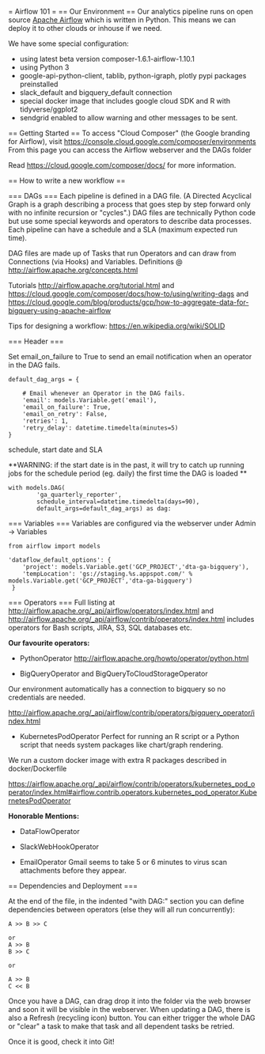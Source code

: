 = Airflow 101 =
== Our Environment ==
Our analytics pipeline runs on open source [Apache Airflow](http://airflow.apache.org/tutorial.html) which is written in Python. This means we can deploy it to other clouds or inhouse if we need.

We have some special configuration:
- using latest beta version composer-1.6.1-airflow-1.10.1
- using Python 3
- google-api-python-client, tablib, python-igraph, plotly pypi packages preinstalled
- slack_default and bigquery_default connection
- special docker image that includes google cloud SDK and R with tidyverse/ggplot2
- sendgrid enabled to allow warning and other messages to be sent.

== Getting Started ==
To access "Cloud Composer" (the Google branding for Airflow), visit https://console.cloud.google.com/composer/environments
From this page you can access the Airflow webserver and the DAGs folder

Read https://cloud.google.com/composer/docs/ for more information.

== How to write a new workflow ==

=== DAGs ===
Each pipeline is defined in a DAG file. (A Directed Acyclical Graph is a graph describing a process that goes step by step forward only with no infinite recursion or "cycles".)
DAG files are technically Python code but use some special keywords and operators to describe data processes. Each pipeline can have a schedule and a SLA (maximum expected run time).

DAG files are made up of Tasks that run Operators and can draw from Connections (via Hooks) and Variables. Definitions @ http://airflow.apache.org/concepts.html

Tutorials http://airflow.apache.org/tutorial.html and https://cloud.google.com/composer/docs/how-to/using/writing-dags and https://cloud.google.com/blog/products/gcp/how-to-aggregate-data-for-bigquery-using-apache-airflow

Tips for designing a workflow: https://en.wikipedia.org/wiki/SOLID

=== Header === 

 
Set email_on_failure to True to send an email notification when an operator in the DAG fails. 
```
default_dag_args = {

    # Email whenever an Operator in the DAG fails.
    'email': models.Variable.get('email'),
    'email_on_failure': True,
    'email_on_retry': False,
    'retries': 1,
    'retry_delay': datetime.timedelta(minutes=5)
}
```

schedule, start date and SLA

**WARNING: if the start date is in the past, it will try to catch up running jobs for the schedule period (eg. daily) the first time the DAG is loaded **

```
with models.DAG(
        'ga_quarterly_reporter',
        schedule_interval=datetime.timedelta(days=90),
        default_args=default_dag_args) as dag:
```

 === Variables ===
 Variables are configured via the webserver under Admin -> Variables
```
from airflow import models

'dataflow_default_options': {
    'project': models.Variable.get('GCP_PROJECT','dta-ga-bigquery'),
    'tempLocation': 'gs://staging.%s.appspot.com/' % models.Variable.get('GCP_PROJECT','dta-ga-bigquery')
 }
```

=== Operators ===
Full listing at http://airflow.apache.org/_api/airflow/operators/index.html and http://airflow.apache.org/_api/airflow/contrib/operators/index.html includes operators for Bash scripts, JIRA, S3, SQL databases etc. 

**Our favourite operators:**

- PythonOperator
http://airflow.apache.org/howto/operator/python.html

- BigQueryOperator and BigQueryToCloudStorageOperator

Our environment automatically has a connection to bigquery so no credentials are needed.

http://airflow.apache.org/_api/airflow/contrib/operators/bigquery_operator/index.html

- KubernetesPodOperator 
Perfect for running an R script or a Python script that needs system packages like chart/graph rendering.

We run a custom docker image with extra R packages described in docker/Dockerfile

https://airflow.apache.org/_api/airflow/contrib/operators/kubernetes_pod_operator/index.html#airflow.contrib.operators.kubernetes_pod_operator.KubernetesPodOperator

**Honorable Mentions:**

- DataFlowOperator

- SlackWebHookOperator

- EmailOperator
Gmail seems to take 5 or 6 minutes to virus scan attachments before they appear.


== Dependencies and Deployment ===

At the end of the file, in the indented "with DAG:" section you can define dependencies between operators (else they will all run concurrently):
```
A >> B >> C

or 
A >> B
B >> C

or 

A >> B
C << B

```

Once you have a DAG, can drag drop it into the folder via the web browser and soon it will be visible in the webserver. When updating a DAG, there is also a Refresh (recycling icon) button.
You can either trigger the whole DAG or "clear" a task to make that task and all dependent tasks be retried.

Once it is good, check it into Git!